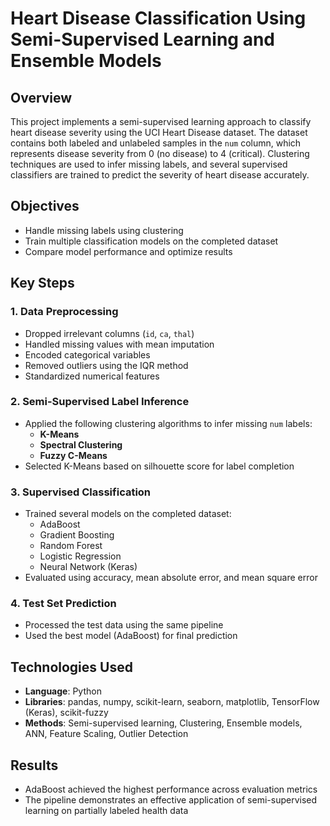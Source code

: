 # Heart Disease Classification Using Semi-Supervised Learning and Ensemble Models

## Overview
This project implements a semi-supervised learning approach to classify heart disease severity using the UCI Heart Disease dataset. The dataset contains both labeled and unlabeled samples in the `num` column, which represents disease severity from 0 (no disease) to 4 (critical). Clustering techniques are used to infer missing labels, and several supervised classifiers are trained to predict the severity of heart disease accurately.

## Objectives
- Handle missing labels using clustering
- Train multiple classification models on the completed dataset
- Compare model performance and optimize results

## Key Steps

### 1. Data Preprocessing
- Dropped irrelevant columns (`id`, `ca`, `thal`)
- Handled missing values with mean imputation
- Encoded categorical variables
- Removed outliers using the IQR method
- Standardized numerical features

### 2. Semi-Supervised Label Inference
- Applied the following clustering algorithms to infer missing `num` labels:
  - **K-Means**
  - **Spectral Clustering**
  - **Fuzzy C-Means**
- Selected K-Means based on silhouette score for label completion

### 3. Supervised Classification
- Trained several models on the completed dataset:
  - AdaBoost 
  - Gradient Boosting
  - Random Forest
  - Logistic Regression
  - Neural Network (Keras)
- Evaluated using accuracy, mean absolute error, and mean square error

### 4. Test Set Prediction
- Processed the test data using the same pipeline
- Used the best model (AdaBoost) for final prediction

## Technologies Used
- **Language**: Python
- **Libraries**: pandas, numpy, scikit-learn, seaborn, matplotlib, TensorFlow (Keras), scikit-fuzzy
- **Methods**: Semi-supervised learning, Clustering, Ensemble models, ANN, Feature Scaling, Outlier Detection

## Results
- AdaBoost achieved the highest performance across evaluation metrics
- The pipeline demonstrates an effective application of semi-supervised learning on partially labeled health data

